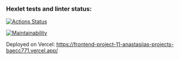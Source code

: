 ### Hexlet tests and linter status:
[![Actions Status](https://github.com/AnastasiiaXX/frontend-project-11/actions/workflows/hexlet-check.yml/badge.svg)](https://github.com/AnastasiiaXX/frontend-project-11/actions)

[![Maintainability](https://api.codeclimate.com/v1/badges/a8968e984121e1ed08ef/maintainability)](https://codeclimate.com/github/AnastasiiaXX/frontend-project-11/maintainability)

Deployed on Vercel:
https://frontend-project-11-anastasiias-projects-baecc771.vercel.app/